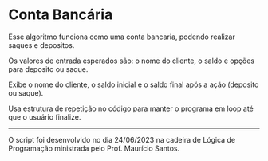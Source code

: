# Conta Bancária
Esse algoritmo funciona como uma conta bancaria, podendo realizar saques e depositos.

Os valores de entrada esperados são: o nome do cliente, o saldo e opções para deposito ou saque.

Exibe o nome do cliente, o saldo inicial e o saldo final após a ação (deposito ou saque).

Usa estrutura de repetição no código para manter o programa em loop até que o usuário finalize.

---
O script foi desenvolvido no dia 24/06/2023 na cadeira de Lógica de Programação ministrada pelo Prof. Maurício Santos.
